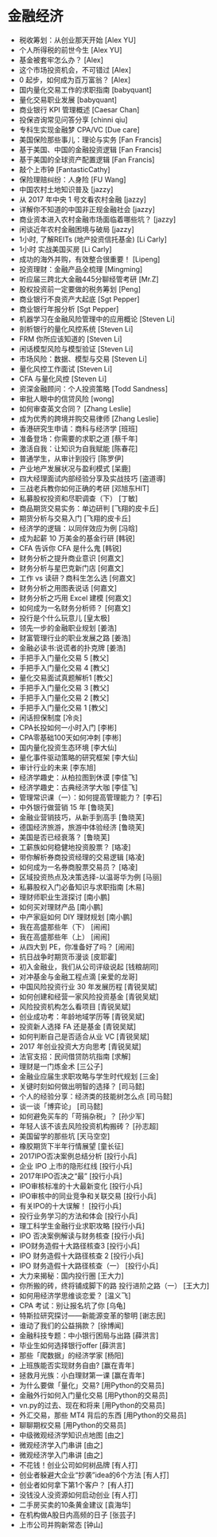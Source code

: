 # 金融经济 #
- 税收筹划：从创业那天开始	[Alex YU]
- 个人所得税的前世今生	[Alex YU]
- 基金被套牢怎么办？	[Alex]
- 这个市场投资机会，不可错过	[Alex]
- 0 起步，如何成为百万富翁？	[Alex]
- 国内量化交易工作的求职指南	[babyquant]
- 量化交易职业发展	[babyquant]
- 商业银行 KPI 管理概述	[Caesar Chan]
- 投保咨询常见问答分享	[chinni qiu]
- 专科生实现金融梦 CPA/VC	[Due care]
- 美国保险那些事儿：理论与实务	[Fan Francis]
- 基于美国、中国的金融投资逻辑	[Fan Francis]
- 基于美国的全球资产配置逻辑	[Fan Francis]
- 敲个上市钟	[FantasticCathy]
- 保险理赔纠纷：人身险	[FU Wang]
- 中国农村土地知识普及	[jazzy]
- 从 2017 年中央 1 号文看农村金融	[jazzy]
- 详解你不知道的中国非正规金融社会	[jazzy]
- 商业资本进入农村金融市场面临着哪些坑？	[jazzy]
- 闲谈近年农村金融困境与破局	[jazzy]
- 1小时, 了解REITs (地产投资信托基金)	[Li Carly]
- 1小时 实战美国买房	[Li Carly]
- 成功的海外并购，有效整合很重要！	[Lipeng]
- 投资理财：金融产品全梳理	[Mingming]
- 听应届三跨北大金融445分聊经管考研	[Mr.Z]
- 股权投资前一定要做的税务筹划	[Peng]
- 商业银行不良资产大起底	[Sgt Pepper]
- 商业银行年报分析	[Sgt Pepper]
- 机器学习在金融风险管理中的应用概论	[Steven Li]
- 剖析银行的量化风控系统	[Steven Li]
- FRM 你所应该知道的	[Steven Li]
- 闲话模型风险与模型验证	[Steven Li]
- 市场风险：数据、模型与交易	[Steven Li]
- 量化风控工作面试	[Steven Li]
- CFA 与量化风控	[Steven Li]
- 资深金融顾问：个人投资策略	[Todd Sandness]
- 审批人眼中的信贷风险	[wong]
- 如何审查英文合同？	[Zhang Leslie]
- 成为优秀的跨境并购交易律师	[Zhang Leslie]
- 香港研究生申请：商科与经济学	[班班]
- 准备登场：你需要的求职之道	[蔡千年]
- 激活自我：让知识为自我赋能	[陈春花]
- 普通学生，从审计到投行	[陈罗伊]
- 产业地产发展状况与盈利模式	[呆鹿]
- 四大经理面试内部经验分享及实战技巧	[盗道導]
- 三战老兵教你如何正确的考研	[邓旭东HIT]
- 私募股权投资和尽职调查（下）	[丁敏]
- 商品期货交易实务：单边研判	[飞翔的皮卡丘]
- 期货分析与交易入门	[飞翔的皮卡丘]
- 经济学的逻辑：以同伴效应为例	[冯晗]
- 成为起薪 10 万美金的基金行研	[韩锐]
- CFA 告诉你 CFA 是什么鬼	[韩锐]
- 财务分析之提升商业意识	[何嘉文]
- 财务分析与星巴克新门店	[何嘉文]
- 工作 vs 读研？商科生怎么选	[何嘉文]
- 财务分析之用图表说话	[何嘉文]
- 财务分析之巧用 Excel 建模	[何嘉文]
- 如何成为一名财务分析师？	[何嘉文]
- 投行是个什么玩意儿	[皇太极]
- 领先一步的金融职业规划	[姜浩]
- 财富管理行业的职业发展之路	[姜浩]
- 金融必读书:说谎者的扑克牌	[姜浩]
- 手把手入门量化交易 5	[教父]
- 手把手入门量化交易 4	[教父]
- 量化交易面试真题解析1	[教父]
- 手把手入门量化交易 3	[教父]
- 手把手入门量化交易 2	[教父]
- 手把手入门量化交易 1	[教父]
- 闲话担保制度	[冷炎]
- CPA长投如何一小时入门	[李彬]
- CPA零基础100天如何冲刺	[李彬]
- 国内量化投资生态环境	[李大仙]
- 量化事件驱动策略的研究框架	[李大仙]
- 审计行业的未来	[李东旭]
- 经济学趣史：从柏拉图到休谟	[李佳飞]
- 经济学趣史：古典经济学大咖	[李佳飞]
- 管理常识课（一）：如何提高管理能力？	[李石]
- 中外银行做营销 15 年	[鲁晓芙]
- 金融业营销技巧，从新手到高手	[鲁晓芙]
- 德国经济旅游，旅游中体验经济	[鲁晓芙]
- 美国是否已经衰落？	[鲁晓芙]
- 工薪族如何稳健地投资股票？	[珞凌]
- 带你解析券商投资经理的交易逻辑	[珞凌]
- 如何成为一名券商股票交易员？	[珞凌]
- 区域投资热点及决策选择-以温哥华为例	[马丽]
- 私募股权入门必备知识与求职指南	[木易]
- 理财师职业生涯探讨	[南小鹏]
- 如何买对理财产品	[南小鹏]
- 中产家庭如何 DIY 理财规划	[南小鹏]
- 我在高盛那些年（下）	[闹闹]
- 我在高盛那些年（上）	[闹闹]
- 从四大到 PE，你准备好了吗？	[闹闹]
- 抗日战争时期货币漫谈	[皮耶霍]
- 初入金融业，我们从公司评级说起	[钱粮胡同]
- 对冲基金与金融工程点滴	[亲爱的龙哥]
- 中国风险投资行业 30 年发展历程	[青锐吴斌]
- 如何创建和经营一家风险投资基金	[青锐吴斌]
- 风险投资机构怎么看项目	[青锐吴斌]
- 创业成功考：年龄地域学历等	[青锐吴斌]
- 投资新人选择 FA 还是基金	[青锐吴斌]
- 如何判断自己是否适合从业 VC	[青锐吴斌]
- 2017 年创业投资大方向思考	[青锐吴斌]
- 法官支招：民间借贷防坑指南	[求解]
- 理财是一门炼金术	[三公子]
- 金融业应届生求职攻略与学生时代规划	[三金]
- 关键时刻如何做出明智的选择？	[司马懿]
- 个人的经验分享：经济类的技能树怎么点	[司马懿]
- 谈一谈「博弈论」	[司马懿]
- 如何避免买车的「苛捐杂税」？	[孙少军]
- 年轻人该不该去风险投资机构搬砖？	[孙志超]
- 美国留学的那些坑	[天马空空]
- 橡胶期货下半年行情展望	[童长征]
- 2017IPO否决案例总结分析	[投行小兵]
- 企业 IPO 上市的隐形红线	[投行小兵]
- 2017年IPO否决之“最”	[投行小兵]
- IPO审核标准的十大最新变化	[投行小兵]
- IPO审核中的同业竞争和关联交易	[投行小兵]
- 有关IPO的十大误解！	[投行小兵]
- 投行业务学习的方法和体会	[投行小兵]
- 理工科学生金融行业求职攻略	[投行小兵]
- IPO 否决案例解读与财务核查	[投行小兵]
- IPO财务造假十大路径核查3	[投行小兵]
- IPO 财务造假十大路径核查 2	[投行小兵]
- IPO 财务造假十大路径核查（一）	[投行小兵]
- 大力来揭秘：国内投行圈	[王大力]
- 你所搬的砖，终将铺成脚下的路 投行进阶之路（一）	[王大力]
- 如何用经济学思维谈恋爱？	[温义飞]
- CPA 考试：别让报名坑了你	[乌龟]
- 特斯拉研究探讨——新能源变革的黎明	[谢志民]
- 谁动了我们的公益捐款？	[徐博闻]
- 金融科技专题：中小银行困局与出路	[薛洪言]
- 毕业生如何选择银行offer	[薛洪言]
- 那些「爬数据」的经济学家	[杨阳]
- 上班族能否实现财务自由?	[赢在青年]
- 拯救月光族：小白理财第一课	[赢在青年]
- 为什么要做「量化」交易?	[用Python的交易员]
- 金融外行如何入门量化交易	[用Python的交易员]
- vn.py的过去、现在和将来	[用Python的交易员]
- 外汇交易，那些 MT4 背后的东西	[用Python的交易员]
- 聊聊期权交易	[用Python的交易员]
- 中级微观经济学知识点地图	[由之]
- 微观经济学入门串讲	[由之]
- 微观经济学入门串讲	[由之]
- 不花钱！创业公司如何树品牌	[有人打]
- 创业者躲避大企业“抄袭”idea的6个方法	[有人打]
- 创业者如何拿下第1个客户？	[有人打]
- 没钱没人没资源如何启动创业	[有人打]
- 二手房买卖的10条黄金建议	[袁海华]
- 在机构做A股日内高频的日子	[张芸子]
- 上市公司并购新常态	[钟山]